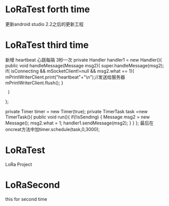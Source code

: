 # LoRaTest forth time
更新android studio 2.2之后的更新工程

# LoRaTest third time
新增 heartbeat 心跳每隔 3秒一次
private Handler handler1 = new Handler(){
     public void handleMessage(Message msg2){
         super.handleMessage(msg2);
         if( isConnecting && mSocketClient!=null && msg2.what == 1){
             mPrintWriterClient.print("heartbeat"+"\n");//发送给服务器
             mPrintWriterClient.flush();
         }

     }
   };

   private Timer timer = new Timer(true);
   private TimerTask task =new TimerTask(){
     public void run(){
         if(!isSending)
         {
             Message msg2 = new Message();
             msg2.what = 1;
             handler1.sendMessage(msg2);
         }
     }
   };
   最后在oncreat方法中加timer.schedule(task,0,3000);

# LoRaTest
LoRa Project
# LoRaSecond
this for second time
